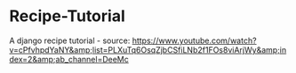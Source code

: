 # Recipe-Tutorial
A django recipe tutorial - source: https://www.youtube.com/watch?v=cPfvhpdYaNY&amp;list=PLXuTq6OsqZjbCSfiLNb2f1FOs8viArjWy&amp;index=2&amp;ab_channel=DeeMc
